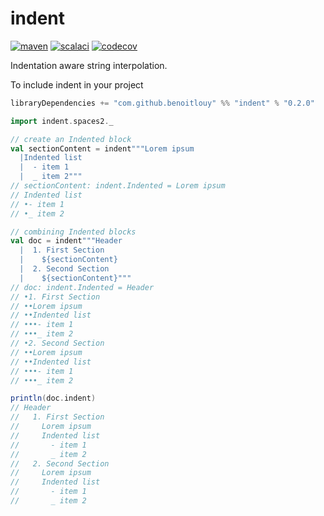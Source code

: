 # indent

[![maven](https://maven-badges.herokuapp.com/maven-central/com.github.benoitlouy/indent_2.13/badge.svg)](https://search.maven.org/artifact/com.github.benoitlouy/indent_2.13)
[![scalaci](https://github.com/benoitlouy/indent/workflows/Scala%20CI/badge.svg)](https://github.com/benoitlouy/indent/actions?query=workflow%3A%22Scala+CI%22)
[![codecov](https://codecov.io/gh/benoitlouy/indent/branch/master/graph/badge.svg)](https://codecov.io/gh/benoitlouy/indent)

Indentation aware string interpolation.

To include indent in your project

```scala
libraryDependencies += "com.github.benoitlouy" %% "indent" % "0.2.0"
```

```scala
import indent.spaces2._

// create an Indented block
val sectionContent = indent"""Lorem ipsum
  |Indented list
  |  - item 1
  |  _ item 2"""
// sectionContent: indent.Indented = Lorem ipsum
// Indented list
// •- item 1
// •_ item 2

// combining Indented blocks
val doc = indent"""Header
  |  1. First Section
  |    ${sectionContent}
  |  2. Second Section
  |    ${sectionContent}"""
// doc: indent.Indented = Header
// •1. First Section
// ••Lorem ipsum
// ••Indented list
// •••- item 1
// •••_ item 2
// •2. Second Section
// ••Lorem ipsum
// ••Indented list
// •••- item 1
// •••_ item 2

println(doc.indent)
// Header
//   1. First Section
//     Lorem ipsum
//     Indented list
//       - item 1
//       _ item 2
//   2. Second Section
//     Lorem ipsum
//     Indented list
//       - item 1
//       _ item 2
```
